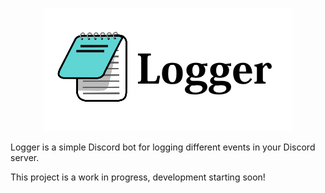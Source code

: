 <p style="text-align: center";>
<img src="./src/res/Logger.png"></p>

Logger is a simple Discord bot for logging different events in your Discord server.

This project is a work in progress, development starting soon!
